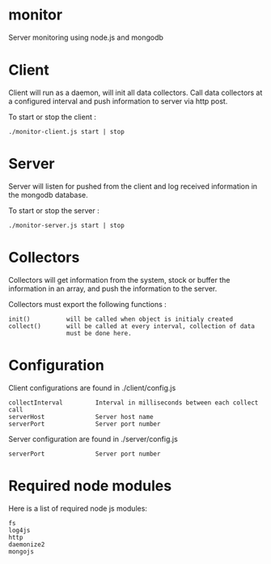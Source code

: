 monitor
=======

Server monitoring using node.js and mongodb

Client
======
Client will run as a daemon, will init all data collectors. Call data collectors 
at a configured interval and push information to server via http post.

To start or stop the client :

    ./monitor-client.js start | stop

Server
======
Server will listen for pushed from the client and log received information in the 
mongodb database.

To start or stop the server :

    ./monitor-server.js start | stop

Collectors
==========
Collectors will get information from the system, stock or buffer the information 
in an array, and push the information to the server.

Collectors must export the following functions : 
	
	init()			will be called when object is initialy created
	collect()		will be called at every interval, collection of data
					must be done here.

Configuration
=============
Client configurations are found in ./client/config.js

	collectInterval			Interval in milliseconds between each collect call
	serverHost				Server host name
	serverPort				Server port number

Server configuration are found in ./server/config.js					

	serverPort				Server port number


Required node modules
=====================
Here is a list of required node js modules:

	fs
	log4js
	http
	daemonize2
	mongojs
 